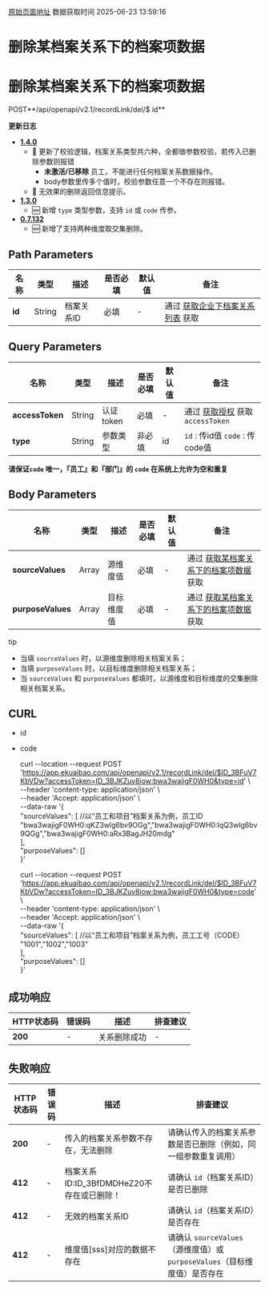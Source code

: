 [原始页面地址](https://docs.ekuaibao.com/docs/open-api/recordLink/delete-dimension-relation-items)
数据获取时间 2025-06-23 13:59:16

# 删除某档案关系下的档案项数据

# 删除某档案关系下的档案项数据  
  
POST**/api/openapi/v2.1/recordLink/del/$ id**

**更新日志**

  * [**1.4.0**](/updateLog/update-log#140)
    * 🐞 更新了校验逻辑，档案关系类型共六种，全都做参数校验，若传入已删除参数则报错 
      * **未激活/已移除** 员工，不能进行任何档案关系数据操作。
      * body参数里传多个值时，校验参数任意一个不存在则报错。
    * 🐞 无效果的删除返回信息提示。
  * [**1.3.0**](/updateLog/update-log#130)
    * 🆕 新增 `type` 类型参数，支持 `id` 或 `code` 传参。
  * [**0.7.132**](/updateLog/update-log#07132)
    * 🆕 新增了支持两种维度取交集删除。



## Path Parameters​

名称| 类型| 描述| 是否必填| 默认值| 备注  
---|---|---|---|---|---  
**id**|  String| 档案关系ID| 必填| -| 通过 [获取企业下档案关系列表](/docs/open-api/recordLink/get-dimension-relation) 获取  
  
## Query Parameters​

名称| 类型| 描述| 是否必填| 默认值| 备注  
---|---|---|---|---|---  
**accessToken**|  String| 认证token| 必填| -| 通过 [获取授权](/docs/open-api/getting-started/auth) 获取 `accessToken`  
**type**|  String| 参数类型| 非必填| id| `id` : 传id值 `code` : 传code值  
**请保证`code` 唯一，『员工』和『部门』的 `code` 在系统上允许为空和重复**  
  
## Body Parameters​

名称| 类型| 描述| 是否必填| 默认值| 备注  
---|---|---|---|---|---  
**sourceValues**|  Array| 源维度值| 必填| -| 通过 [获取某档案关系下的档案项数据](/docs/open-api/recordLink/get-dimension-relation-items) 获取  
**purposeValues**|  Array| 目标维度值| 必填| -| 通过 [获取某档案关系下的档案项数据](/docs/open-api/recordLink/get-dimension-relation-items) 获取  
  
tip

  * 当填 `sourceValues` 时，以源维度删除相关档案关系；
  * 当填 `purposeValues` 时，以目标维度删除相关档案关系；
  * 当 `sourceValues` 和 `purposeValues` 都填时，以源维度和目标维度的交集删除相关档案关系。



## CURL​

  * id
  * code


    
    
    curl --location --request POST 'https://app.ekuaibao.com/api/openapi/v2.1/recordLink/del/$ID_3BFuV7KbVDw?accessToken=ID_3BJKZuv8iow:bwa3wajigF0WH0&type=id' \  
    --header 'content-type: application/json' \  
    --header 'Accept: application/json' \  
    --data-raw '{  
        "sourceValues": [  //以“员工和项目”档案关系为例，员工ID  
           "bwa3wajigF0WH0:qKZ3wlg6bv9OGg","bwa3wajigF0WH0:IqQ3wlg6bv9QGg","bwa3wajigF0WH0:aRx3BagJH20mdg"  
        ],  
        "purposeValues": []  
    }'  
    
    
    
    curl --location --request POST 'https://app.ekuaibao.com/api/openapi/v2.1/recordLink/del/$ID_3BFuV7KbVDw?accessToken=ID_3BJKZuv8iow:bwa3wajigF0WH0&type=code' \  
    --header 'content-type: application/json' \  
    --header 'Accept: application/json' \  
    --data-raw '{  
        "sourceValues": [  //以“员工和项目”档案关系为例，员工工号（CODE）  
           "1001","1002","1003"  
        ],  
        "purposeValues": []  
    }'  
    

## 成功响应​

HTTP状态码| 错误码| 描述| 排查建议  
---|---|---|---  
**200**|  -| 关系删除成功| -  
  
## 失败响应​

HTTP状态码| 错误码| 描述| 排查建议  
---|---|---|---  
**200**|  -| 传入的档案关系参数不存在，无法删除| 请确认传入的档案关系参数是否已删除（例如，同一组参数重复调用）  
**412**|  -| 档案关系ID:ID_3BfDMDHeZ20不存在或已删除！| 请确认 `id`（档案关系ID）是否已删除  
**412**|  -| 无效的档案关系ID| 请确认 `id`（档案关系ID）是否存在  
**412**|  -| 维度值[sss]对应的数据不存在| 请确认 `sourceValues`（源维度值）或 `purposeValues`（目标维度值）是否存在
